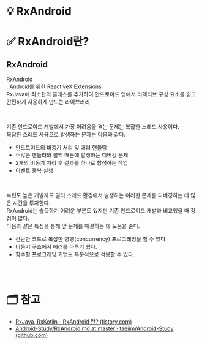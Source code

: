 # 💡 RxAndroid

# ✅ RxAndroid란?
## RxAndroid
RxAndroid  
: Android를 위한 ReactiveX Extensions  
RxJava에 최소한의 클래스를 추가하여 안드로이드 앱에서 리액티브 구성 요소를 쉽고 간편하게 사용하게 만드는 라이브러리

<br/>

기존 안드로이드 개발에서 가장 어려움을 겪는 문제는 복잡한 스레드 사용이다.  
복잡한 스레드 사용으로 발생하는 문제는 다음과 같다.  
- 안드로이드의 비동기 처리 및 에러 핸들링
- 수많은 핸들러와 콜백 때문에 발생하는 디버깅 문제
- 2개의 비동기 처리 후 결과를 하나로 합성하는 작업
- 이벤트 중복 실행

<br/>

숙련도 높은 개발자도 멀티 스레드 환경에서 발생하는 이러한 문제를 디버깅하는 데 많은 시간을 투자한다.  
RxAndroid는 습득하기 어려운 부분도 있지만 기존 안드로이드 개발과 비교했을 때 장점이 많다.  
다음과 같은 특징을 통해 앞 문제를 해결하는 데 도움을 준다.  
- 간단한 코드로 복잡한 병행(concurrency) 프로그래밍을 할 수 있다.
- 비동기 구조에서 에러를 다루기 쉽다.
- 함수형 프로그래밍 기법도 부분적으로 적용할 수 있다.

<br/>
<br/>

# 🗂 참고
- [RxJava, RxKotlin - RxAndroid 란? (tistory.com)](https://jeongupark-study-house.tistory.com/133)
- [Android-Study/RxAndroid.md at master · taeiim/Android-Study (github.com)](https://github.com/taeiim/Android-Study/blob/master/study/week14/RxAndroid/RxAndroid.md)
